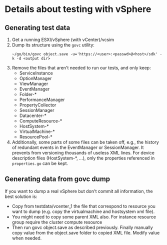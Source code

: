 # Details about testing with vSphere

## Generating test data

1. Get a running ESXI/vSphere (with vCenter)/vcsim
2. Dump its structure using the `govc` utility:
   ```shell
   ~/go/bin/govc object.save -u='https://<user>:<passwd>@<host>/sdk' -k -d <output dir>
   ```
3. Remove the files that aren't needed to run our tests, and only keep:
    - ServiceInstance
    - OptionManager
    - ViewManager
    - EventManager
    - Folder-*
    - PerformanceManager
    - PropertyCollector
    - SessionManager
    - Datacenter-*
    - ComputeResource-*
    - HostSystem-*
    - VirtualMachine-*
    - ResourcePool-*
4. Additionally, some parts of some files can be taken off, e.g., the history of redundant events in the EventManager or
   SessionManager. It prevents from versioning thousands of useless XML lines.
   For device description files (HostSystem-*, ...), only the properties referenced in `properties.go` can be kept.


## Generating data from govc dump

If you want to dump a real vSphere but don't commit all information, the best solution is:
* Copy from testdata/vcenter_1 the file that correspond to resource you want to dump (e.g. copy the virtualmachine and hostsystem xml file).
* You might need to copy some parent XML also. For instance resource group require the cluster compute resource
* Then run govc object.save as described previously. Finally manually copy value from the object.save folder to copied XML file.
  Modify value when needed.
